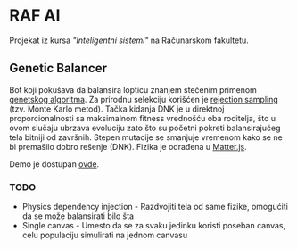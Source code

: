 # RAF AI

Projekat iz kursa *"Inteligentni sistemi"* na Računarskom fakultetu.

## Genetic Balancer

Bot koji pokušava da balansira lopticu znanjem stečenim primenom [genetskog algoritma](https://en.wikipedia.org/wiki/Genetic_algorithm). Za prirodnu selekciju korišćen je [rejection sampling](https://en.wikipedia.org/wiki/Rejection_sampling) (tzv. Monte Karlo metod). Tačka kidanja DNK je u direktnoj proporcionalnosti sa maksimalnom fitness vrednošću oba roditelja, što u ovom slučaju ubrzava evoluciju zato što su početni pokreti balansirajućeg tela bitniji od završnih. Stepen mutacije se smanjuje vremenom kako se ne bi premašilo dobro rešenje (DNK). Fizika je odrađena u [Matter.js](http://brm.io/matter-js).

Demo je dostupan [ovde](https://ecloga.org/projects/genetic).

### TODO
* Physics dependency injection - Razdvojiti tela od same fizike, omogućiti da se može balansirati bilo šta
* Single canvas - Umesto da se za svaku jedinku koristi poseban canvas, celu populaciju simulirati na jednom canvasu
